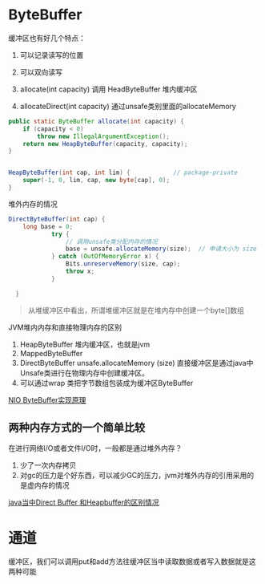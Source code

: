 # ByteBuffer

缓冲区也有好几个特点：
1. 可以记录读写的位置
2. 可以双向读写

1. allocate(int capacity) 调用 HeadByteBuffer 堆内缓冲区
2. allocateDirect(int capacity)  通过unsafe类别里面的allocateMemory


```java
public static ByteBuffer allocate(int capacity) {
    if (capacity < 0)
        throw new IllegalArgumentException();
    return new HeapByteBuffer(capacity, capacity);
}


HeapByteBuffer(int cap, int lim) {            // package-private
    super(-1, 0, lim, cap, new byte[cap], 0);
}

```

堆外内存的情况

```java
DirectByteBuffer(int cap) { 
    long base = 0;
            try {
                // 调用unsafe类分配内存的情况
                base = unsafe.allocateMemory(size);  // 申请大小为 size 的堆外内存空间
            } catch (OutOfMemoryError x) {
                Bits.unreserveMemory(size, cap);
                throw x;
            }
    
  }
```

>从堆缓冲区中看出，所谓堆缓冲区就是在堆内存中创建一个byte[]数组

JVM堆内内存和直接物理内存的区别

1. HeapByteBuffer 堆内缓冲区，也就是jvm
2. MappedByteBuffer 
3. DirectByteBuffer unsafe.allocateMemory (size) 直接缓冲区是通过java中Unsafe类进行在物理内存中创建缓冲区。
4. 可以通过wrap 类把字节数组包装成为缓冲区ByteBuffer

[NIO ByteBuffer实现原理 ](https://www.jianshu.com/p/451cc865d413)

## 两种内存方式的一个简单比较
在进行网络I/O或者文件I/O时，一般都是通过堆外内存？

1. 少了一次内存拷贝
2. 对gc的压力是个好东西，可以减少GC的压力，jvm对堆外内存的引用采用的是虚内存的情况

[java当中Direct Buffer 和Heapbuffer的区别情况](https://sulangsss.github.io/2018/12/08/Java/Advance/ByteBuffer/#HeapByteBuffer)


# 通道
缓冲区，我们可以调用put和add方法往缓冲区当中读取数据或者写入数据就是这两种可能